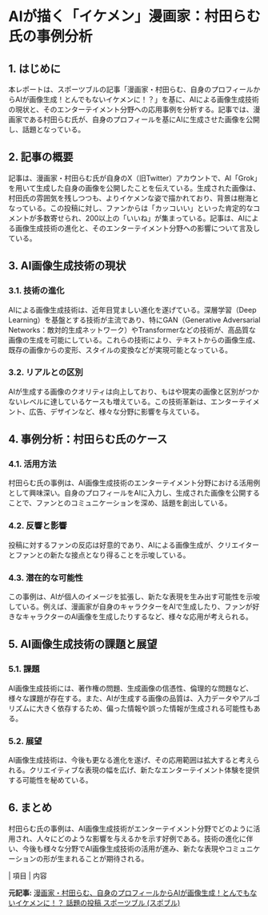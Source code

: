 # AIが描く「イケメン」漫画家：村田らむ氏の事例分析

## 1. はじめに

本レポートは、スポーツブルの記事「漫画家・村田らむ、自身のプロフィールからAIが画像生成！とんでもないイケメンに！？」を基に、AIによる画像生成技術の現状と、そのエンターテイメント分野への応用事例を分析する。記事では、漫画家である村田らむ氏が、自身のプロフィールを基にAIに生成させた画像を公開し、話題となっている。

## 2. 記事の概要

記事は、漫画家・村田らむ氏が自身のX（旧Twitter）アカウントで、AI「Grok」を用いて生成した自身の画像を公開したことを伝えている。生成された画像は、村田氏の雰囲気を残しつつも、よりイケメンな姿で描かれており、背景は樹海となっている。この投稿に対し、ファンからは「カッコいい」といった肯定的なコメントが多数寄せられ、200以上の「いいね」が集まっている。記事は、AIによる画像生成技術の進化と、そのエンターテイメント分野への影響について言及している。

## 3. AI画像生成技術の現状

### 3.1. 技術の進化

AIによる画像生成技術は、近年目覚ましい進化を遂げている。深層学習（Deep Learning）を基盤とする技術が主流であり、特にGAN（Generative Adversarial Networks：敵対的生成ネットワーク）やTransformerなどの技術が、高品質な画像の生成を可能にしている。これらの技術により、テキストからの画像生成、既存の画像からの変形、スタイルの変換などが実現可能となっている。

### 3.2. リアルとの区別

AIが生成する画像のクオリティは向上しており、もはや現実の画像と区別がつかないレベルに達しているケースも増えている。この技術革新は、エンターテイメント、広告、デザインなど、様々な分野に影響を与えている。

## 4. 事例分析：村田らむ氏のケース

### 4.1. 活用方法

村田らむ氏の事例は、AI画像生成技術のエンターテイメント分野における活用例として興味深い。自身のプロフィールをAIに入力し、生成された画像を公開することで、ファンとのコミュニケーションを深め、話題を創出している。

### 4.2. 反響と影響

投稿に対するファンの反応は好意的であり、AIによる画像生成が、クリエイターとファンとの新たな接点となり得ることを示唆している。

### 4.3. 潜在的な可能性

この事例は、AIが個人のイメージを拡張し、新たな表現を生み出す可能性を示唆している。例えば、漫画家が自身のキャラクターをAIで生成したり、ファンが好きなキャラクターのAI画像を生成したりするなど、様々な応用が考えられる。

## 5. AI画像生成技術の課題と展望

### 5.1. 課題

AI画像生成技術には、著作権の問題、生成画像の信憑性、倫理的な問題など、様々な課題が存在する。また、AIが生成する画像の品質は、入力データやアルゴリズムに大きく依存するため、偏った情報や誤った情報が生成される可能性もある。

### 5.2. 展望

AI画像生成技術は、今後も更なる進化を遂げ、その応用範囲は拡大すると考えられる。クリエイティブな表現の幅を広げ、新たなエンターテイメント体験を提供する可能性を秘めている。

## 6. まとめ

村田らむ氏の事例は、AI画像生成技術がエンターテイメント分野でどのように活用され、人々にどのような影響を与えるかを示す好例である。技術の進化に伴い、今後も様々な分野でAI画像生成技術の活用が進み、新たな表現やコミュニケーションの形が生まれることが期待される。

| 項目 | 内容 

**元記事:** [漫画家・村田らむ、自身のプロフィールからAIが画像生成！とんでもないイケメンに！？ 話題の投稿 スポーツブル (スポブル)](https://sportsbull.jp/p/2032660/)